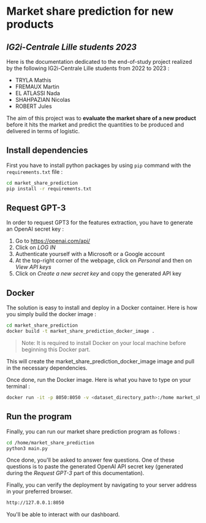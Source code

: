 # Market share prediction for new products
## _IG2i-Centrale Lille students 2023_

Here is the documentation dedicated to the end-of-study project realized by the following IG2i-Centrale Lille students from 2022 to 2023 :
- TRYLA Mathis
- FREMAUX Martin
- EL ATLASSI Nada
- SHAHPAZIAN Nicolas
- ROBERT Jules

The aim of this project was to **evaluate the market share of a new product** before it hits the market and predict the quantities to be produced and delivered in terms of logistic.

## Install dependencies

First you have to install python packages by using `pip` command with the `requirements.txt` file :

```sh
cd market_share_prediction
pip install -r requirements.txt
```

## Request GPT-3

In order to request GPT3 for the features extraction, you have to generate an OpenAI secret key :
1. Go to https://openai.com/api/
2. Click on _LOG IN_
3. Authenticate yourself with a Microsoft or a Google account
4. At the top-right corner of the webpage, click on _Personal_ and then on _View API keys_
5. Click on _Create a new secret key_ and copy the generated API key


## Docker

The solution is easy to install and deploy in a Docker container.
Here is how you simply build the docker image :

```sh
cd market_share_prediction
docker build -t market_share_prediction_docker_image .
```

> Note: It is required to install Docker on your local machine before beginning this Docker part.

This will create the market_share_prediction_docker_image image and pull in the necessary dependencies.

Once done, run the Docker image. Here is what you have to type on your terminal :

```sh
docker run -it -p 8050:8050 -v <dataset_directory_path>:/home market_share_prediction_docker_image
```

## Run the program

Finally, you can run our market share prediction program as follows :

```sh
cd /home/market_share_prediction
python3 main.py
```

Once done, you'll be asked to answer few questions. One of these questions is to paste the generated OpenAI API secret key (generated during the _Request GPT-3_ part of this documentation). 

Finally, you can verify the deployment by navigating to your server address in
your preferred browser.

```sh
http://127.0.0.1:8050
```

You'll be able to interact with our dashboard.
